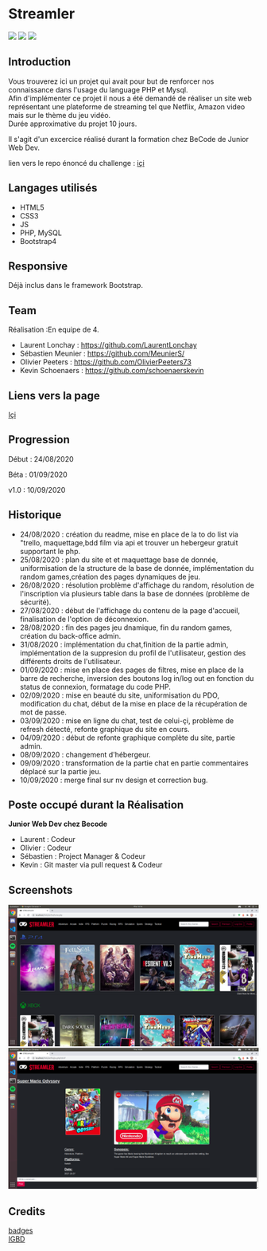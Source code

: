 # Streamler
![](https://img.shields.io/badge/code-passing-green)
![](https://img.shields.io/badge/version-1.0-green)
![](https://img.shields.io/badge/Company-Becode-blue)


## Introduction

Vous trouverez ici un projet qui avait pour but de renforcer nos connaissance dans l'usage du language PHP et Mysql.  
Afin d'implémenter ce projet il nous a été demandé de réaliser un site web représentant une plateforme de streaming tel que Netflix, Amazon video mais sur le thème du jeu vidéo.  
Durée approximative du projet 10 jours.

Il s'agit d'un excercice réalisé durant la formation chez BeCode de Junior Web Dev.  

lien vers le repo énoncé du challenge : [içi](https://github.com/becodeorg/BXL-Swartz-3-21/blob/master/06-PHP/getflix_project.md)

## Langages utilisés

+ HTML5
+ CSS3  
+ JS
+ PHP, MySQL
+ Bootstrap4

## Responsive

Déjà inclus dans le framework Bootstrap.

## Team

Réalisation :En equipe de 4.  

+ Laurent Lonchay : https://github.com/LaurentLonchay  
+ Sébastien Meunier : https://github.com/MeunierS/  
+ Olivier Peeters : https://github.com/OlivierPeeters73  
+ Kevin Schoenaers : https://github.com/schoenaerskevin

## Liens vers la page  

[Içi](http://streamler.epizy.com/index.php)  

## Progression

Début : 24/08/2020

Béta : 01/09/2020  

v1.0 : 10/09/2020

## Historique

+ 24/08/2020 : création du readme, mise en place de la to do list via "trello, maquettage,bdd film via api et trouver un hebergeur gratuit supportant le php.
+ 25/08/2020 : plan du  site et et maquettage  base de donnée, uniformisation de la structure de la base de donnée, implémentation du random games,création des pages dynamiques de jeu.
+ 26/08/2020 : résolution problème d'affichage du random, résolution de l'inscription via plusieurs table dans la base de données (problème de sécurité).
+ 27/08/2020 : début de l'affichage du contenu de la page d'accueil, finalisation de l'option de déconnexion.
+ 28/08/2020 : fin des pages jeu dnamique, fin du random games, création du back-office admin.
+ 31/08/2020 : implémentation du chat,finition de la partie admin, implémentation de la suppresion du profil de l'utilisateur, gestion des différents droits de l'utilisateur.
+ 01/09/2020 : mise en place des pages de filtres, mise en place de la barre de recherche, inversion des boutons log in/log out en fonction du status de connexion, formatage du code PHP.
+ 02/09/2020 : mise en beauté du site, uniformisation du PDO, modification du chat, début de la mise en place de la récupération de mot de passe.
+ 03/09/2020 : mise en ligne du chat, test de celui-çi, problème de refresh détecté, refonte graphique du site en cours.
+ 04/09/2020 : début de refonte graphique complète du site, partie admin.
+ 08/09/2020 : changement d'hébergeur.
+ 09/09/2020 : transformation de la partie chat en partie commentaires déplacé sur la partie jeu.
+ 10/09/2020 : merge final sur nv design et correction bug.

## Poste occupé durant la Réalisation

**Junior Web Dev chez Becode**

+ Laurent : Codeur
+ Olivier :  Codeur
+ Sébastien : Project Manager & Codeur
+ Kevin : Git master via pull request & Codeur

## Screenshots

![screenshot1](assets/img/screenshot1.png) 
![screenshot2](assets/img/screenshot2.png) 

## Credits

[badges](https://shields.io/)  
[IGBD](https://www.igdb.com)